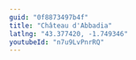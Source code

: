 ```yaml
---
guid: "0f8873497b4f"
title: "Château d'Abbadia"
latlng: "43.377420, -1.749346"
youtubeId: "n7u9LvPnrRQ" 
---
```

